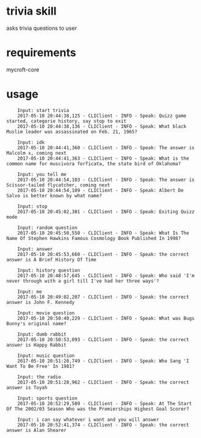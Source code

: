 # trivia skill

asks trivia questions to user

# requirements

mycroft-core


# usage

        Input: start trivia
        2017-05-10 20:44:38,125 - CLIClient - INFO - Speak: Quizz game started, categorie history, say stop to exit
        2017-05-10 20:44:38,136 - CLIClient - INFO - Speak: What black Muslim leader was assassinated on Feb. 21, 1965?

        Input: idk
        2017-05-10 20:44:41,360 - CLIClient - INFO - Speak: The answer is Malcolm x, coming next
        2017-05-10 20:44:41,363 - CLIClient - INFO - Speak: What is the common name for muscivora forficata, the state bird of Oklahoma?

        Input: you tell me
        2017-05-10 20:44:54,103 - CLIClient - INFO - Speak: The answer is Scissor-tailed flycatcher, coming next
        2017-05-10 20:44:54,109 - CLIClient - INFO - Speak: Albert De Salvo is better known by what name?

        Input: stop
        2017-05-10 20:45:02,301 - CLIClient - INFO - Speak: Exiting Quizz mode

        Input: random question
        2017-05-10 20:45:50,550 - CLIClient - INFO - Speak: What Is The Name Of Stephen Hawkins Famous Cosmology Book Published In 1998?

        Input: answer
        2017-05-10 20:45:53,660 - CLIClient - INFO - Speak: the correct answer is A Brief History Of Time

        Input: history question
        2017-05-10 20:48:57,645 - CLIClient - INFO - Speak: Who said 'I'm never through with a girl till I've had her three ways'?

        Input: me
        2017-05-10 20:49:02,207 - CLIClient - INFO - Speak: the correct answer is John F. Kennedy

        Input: movie question
        2017-05-10 20:50:40,229 - CLIClient - INFO - Speak: What was Bugs Bunny's original name?

        Input: dumb rabbit
        2017-05-10 20:50:53,093 - CLIClient - INFO - Speak: the correct answer is Happy Rabbit

        Input: music question
        2017-05-10 20:51:20,749 - CLIClient - INFO - Speak: Who Sang 'I Want To Be Free' In 1981?

        Input: the radio
        2017-05-10 20:51:28,962 - CLIClient - INFO - Speak: the correct answer is Toyah

        Input: sports question
        2017-05-10 20:52:29,509 - CLIClient - INFO - Speak: At The Start Of The 2002/03 Season Who was the Premierships Highest Goal Scorer?

        Input: i can say whatever i want and you will answer
        2017-05-10 20:52:41,374 - CLIClient - INFO - Speak: the correct answer is Alan Shearer

